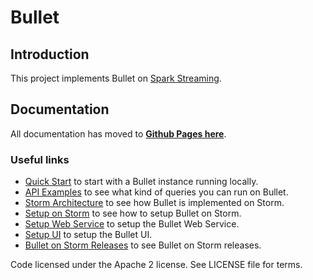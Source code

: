 # Bullet

## Introduction

This project implements Bullet on [Spark Streaming](https://spark.apache.org/streaming).

## Documentation

All documentation has moved to **[Github Pages here](https://yahoo.github.io/bullet-docs)**.

### Useful links

* [Quick Start](https://yahoo.github.io/bullet-docs/quick-start/) to start with a Bullet instance running locally.
* [API Examples](https://yahoo.github.io/bullet-docs/ws/examples/) to see what kind of queries you can run on Bullet.
* [Storm Architecture](https://yahoo.github.io/bullet-docs/backend/storm-architecture/) to see how Bullet is implemented on Storm.
* [Setup on Storm](https://yahoo.github.io/bullet-docs/backend/setup-storm/) to see how to setup Bullet on Storm.
* [Setup Web Service](https://yahoo.github.io/bullet-docs/ws/setup/) to setup the Bullet Web Service.
* [Setup UI](https://yahoo.github.io/bullet-docs/ui/setup/) to setup the Bullet UI.
* [Bullet on Storm Releases](https://yahoo.github.io/bullet-docs/about/releases/#bullet-storm) to see Bullet on Storm releases.

Code licensed under the Apache 2 license. See LICENSE file for terms.
